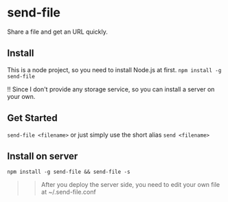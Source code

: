 # send-file
Share a file and get an URL quickly.
## Install
This is a node project, so you need to install Node.js at first.
`npm install -g send-file`

!! Since I don't provide any storage service, so you can install a server on your own.

## Get Started
`send-file <filename>`
or just simply use the short alias `send <filename>`

## Install on server
`npm install -g send-file && send-file -s`

>> After you deploy the server side, you need to edit your own file at ~/.send-file.conf

